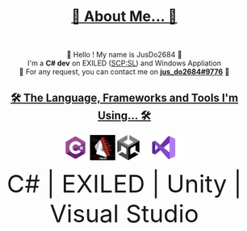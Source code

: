 

<h1 align="center"><u>📌 About Me... 📌</u></h1>
<br>

<p align="center">
  👋 Hello ! My name is JusDo2684 👋
  <br>
  I'm a <b>C# dev</b> on EXILED (<a href="https://scpslgame.com/">SCP:SL</a>) and Windows Appliation
  <br>
  📧 For any request, you can contact me on <a href="https://discord.com/users/712290829057916980/"><b>jus_do2684#9776</b></a> 📧
</p>

<h2 align="center"><u>🛠 The Language, Frameworks and Tools I'm Using... 🛠</u></h2>

<p align="center">
  <code><img title="CSharp" height="50" src="ReadMeImages/CSharp.jpg"></code>     
  <code><img title="Exiled" height="50" src="ReadMeImages/Exiled.jpg"></code>     
  <code><img title="Unity" height="50" src="ReadMeImages/Unity.png"></code>      
  <code><img title="VisualStudio" height="50" src="ReadMeImages/VisualStudio.png"></code>     
</p>
<p align="center">
<font size="30">C# | EXILED | Unity | Visual Studio</font>   
</p>

<!---
jusdo2684/jusdo2684 is a ✨ special ✨ repository because its `README.md` (this file) appears on your GitHub profile.
You can click the Preview link to take a look at your changes.
--->
